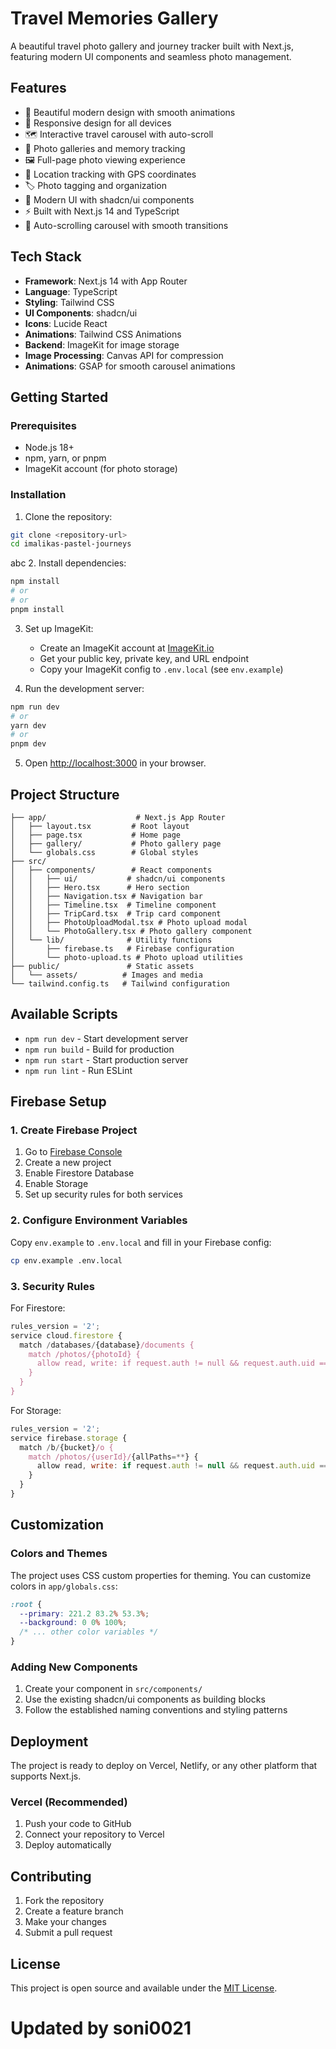 # Travel Memories Gallery

A beautiful travel photo gallery and journey tracker built with Next.js, featuring modern UI components and seamless photo management.

## Features

- 🎨 Beautiful modern design with smooth animations
- 📱 Responsive design for all devices
- 🗺️ Interactive travel carousel with auto-scroll
- 📸 Photo galleries and memory tracking
- 🖼️ Full-page photo viewing experience
- 📍 Location tracking with GPS coordinates
- 🏷️ Photo tagging and organization
- 🎯 Modern UI with shadcn/ui components
- ⚡ Built with Next.js 14 and TypeScript
- 🔄 Auto-scrolling carousel with smooth transitions

## Tech Stack

- **Framework**: Next.js 14 with App Router
- **Language**: TypeScript
- **Styling**: Tailwind CSS
- **UI Components**: shadcn/ui
- **Icons**: Lucide React
- **Animations**: Tailwind CSS Animations
- **Backend**: ImageKit for image storage
- **Image Processing**: Canvas API for compression
- **Animations**: GSAP for smooth carousel animations
## Getting Started

### Prerequisites

- Node.js 18+ 
- npm, yarn, or pnpm
- ImageKit account (for photo storage)

### Installation

1. Clone the repository:
```bash
git clone <repository-url>
cd imalikas-pastel-journeys
```
abc
2. Install dependencies:
```bash
npm install
# or
# or
pnpm install
```

3. Set up ImageKit:
   - Create an ImageKit account at [ImageKit.io](https://imagekit.io/)
   - Get your public key, private key, and URL endpoint
   - Copy your ImageKit config to `.env.local` (see `env.example`)

4. Run the development server:
```bash
npm run dev
# or
yarn dev
# or
pnpm dev
```

5. Open [http://localhost:3000](http://localhost:3000) in your browser.

## Project Structure

```
├── app/                    # Next.js App Router
│   ├── layout.tsx         # Root layout
│   ├── page.tsx           # Home page
│   ├── gallery/           # Photo gallery page
│   └── globals.css        # Global styles
├── src/
│   ├── components/        # React components
│   │   ├── ui/           # shadcn/ui components
│   │   ├── Hero.tsx      # Hero section
│   │   ├── Navigation.tsx # Navigation bar
│   │   ├── Timeline.tsx  # Timeline component
│   │   ├── TripCard.tsx  # Trip card component
│   │   ├── PhotoUploadModal.tsx # Photo upload modal
│   │   └── PhotoGallery.tsx # Photo gallery component
│   └── lib/              # Utility functions
│       ├── firebase.ts   # Firebase configuration
│       └── photo-upload.ts # Photo upload utilities
├── public/               # Static assets
│   └── assets/          # Images and media
└── tailwind.config.ts   # Tailwind configuration
```

## Available Scripts

- `npm run dev` - Start development server
- `npm run build` - Build for production
- `npm run start` - Start production server
- `npm run lint` - Run ESLint

## Firebase Setup

### 1. Create Firebase Project

1. Go to [Firebase Console](https://console.firebase.google.com/)
2. Create a new project
3. Enable Firestore Database
4. Enable Storage
5. Set up security rules for both services

### 2. Configure Environment Variables

Copy `env.example` to `.env.local` and fill in your Firebase config:

```bash
cp env.example .env.local
```

### 3. Security Rules

For Firestore:
```javascript
rules_version = '2';
service cloud.firestore {
  match /databases/{database}/documents {
    match /photos/{photoId} {
      allow read, write: if request.auth != null && request.auth.uid == resource.data.userId;
    }
  }
}
```

For Storage:
```javascript
rules_version = '2';
service firebase.storage {
  match /b/{bucket}/o {
    match /photos/{userId}/{allPaths=**} {
      allow read, write: if request.auth != null && request.auth.uid == userId;
    }
  }
}
```

## Customization

### Colors and Themes

The project uses CSS custom properties for theming. You can customize colors in `app/globals.css`:

```css
:root {
  --primary: 221.2 83.2% 53.3%;
  --background: 0 0% 100%;
  /* ... other color variables */
}
```

### Adding New Components

1. Create your component in `src/components/`
2. Use the existing shadcn/ui components as building blocks
3. Follow the established naming conventions and styling patterns

## Deployment

The project is ready to deploy on Vercel, Netlify, or any other platform that supports Next.js.

### Vercel (Recommended)

1. Push your code to GitHub
2. Connect your repository to Vercel
3. Deploy automatically

## Contributing

1. Fork the repository
2. Create a feature branch
3. Make your changes
4. Submit a pull request

## License

This project is open source and available under the [MIT License](LICENSE).
# Updated by soni0021
